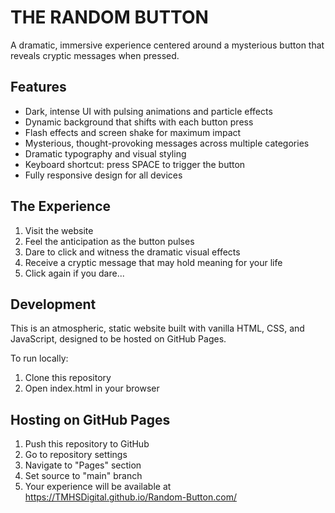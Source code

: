 # THE RANDOM BUTTON

A dramatic, immersive experience centered around a mysterious button that reveals cryptic messages when pressed.

## Features

- Dark, intense UI with pulsing animations and particle effects
- Dynamic background that shifts with each button press
- Flash effects and screen shake for maximum impact
- Mysterious, thought-provoking messages across multiple categories
- Dramatic typography and visual styling
- Keyboard shortcut: press SPACE to trigger the button
- Fully responsive design for all devices

## The Experience

1. Visit the website
2. Feel the anticipation as the button pulses
3. Dare to click and witness the dramatic visual effects
4. Receive a cryptic message that may hold meaning for your life
5. Click again if you dare...

## Development

This is an atmospheric, static website built with vanilla HTML, CSS, and JavaScript, designed to be hosted on GitHub Pages.

To run locally:
1. Clone this repository
2. Open index.html in your browser

## Hosting on GitHub Pages

1. Push this repository to GitHub
2. Go to repository settings
3. Navigate to "Pages" section
4. Set source to "main" branch
5. Your experience will be available at https://TMHSDigital.github.io/Random-Button.com/
